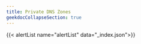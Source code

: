 ```yaml
---
title: Private DNS Zones
geekdocCollapseSection: true
---
```


{{< alertList name="alertList" data="_index.json">}}
